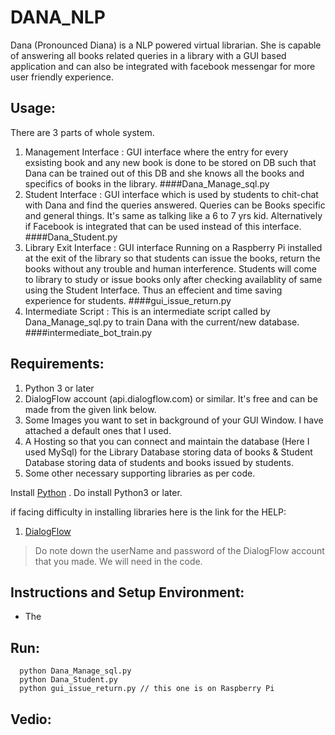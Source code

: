 # DANA_NLP

Dana (Pronounced Diana) is a NLP powered virtual librarian. She is capable of answering all books related queries in a library with a GUI based application and can also be integrated with facebook messengar for more user friendly experience.

## Usage:

There are 3 parts of whole system.
  1. Management Interface   : GUI interface where the entry for every exsisting book and any new book is done to be stored on DB such that Dana can be trained out of this DB and she knows all the books and specifics of books in the library. ####Dana_Manage_sql.py
  2. Student Interface      : GUI interface which is used by students to chit-chat with Dana and find the queries answered. Queries can be Books specific and general things. It's same as talking like a 6 to 7 yrs kid. Alternatively if Facebook is integrated that can be used instead of this interface. ####Dana_Student.py
  3. Library Exit Interface : GUI interface Running on a Raspberry Pi installed at the exit of the library so that students can issue the books, return the books without any trouble and human interference. Students will come to library to study or issue books only after checking availablity of same using the Student Interface. Thus an effecient and time saving experience for students. ####gui_issue_return.py
  4. Intermediate Script    : This is an intermediate script called by Dana_Manage_sql.py to train Dana with the current/new database. ####intermediate_bot_train.py

## Requirements:

1. Python 3 or later 
2. DialogFlow account (api.dialogflow.com) or similar. It's free and can be made from the given link below. 
3. Some Images you want to set in background of your GUI Window. I have attached a default ones that I used.
4. A Hosting so that you can connect and maintain the database (Here I used MySql) for the Library Database storing data of books & Student Database storing data of students and books issued by students.
5. Some other necessary supporting libraries as per code.

Install  [Python](https://www.python.org/downloads/) . Do install Python3 or later.

if facing difficulty in installing libraries here is the link for the HELP:

1. [DialogFlow](https://dialogflow.cloud.google.com/)

> Do note down the userName and password of the DialogFlow account that you made. We will need in the code.

## Instructions and Setup Environment:

-  The 

## Run:

```
  python Dana_Manage_sql.py
  python Dana_Student.py
  python gui_issue_return.py // this one is on Raspberry Pi
```
## Vedio:

